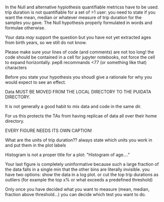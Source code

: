 In the Null and alternative hypiothesis quantifiable metricss have to be used. trip duration is not quantifiable for a set of >1 user: you need to state if you want the mean, median or whatever measure of trip duration for the samples you gave.
The Null hypothesis properly formulated in words and formulae otherwise.

Your data *may* support the question but you have not yet extracted ages from birth years, so we still do not know.


Please make sure your lines of code (and comments) are not too long! the code should be contained in a cell for jupyter notebooks, not force the cell to expand horizontally. pep8 recommands <77 (or something like that) characters


Before you state your hypothesis you shoudl give a rationale for why you would expect to see an effect.

Data MUST BE MOVED FROM THE LOCAL DIRECTORY TO THE PUIDATA DIRECTORY.

It is not generally a good habit to mix data and code in the same dir.

For us this protects the TAs from having replicae of data all over their home directory.

EVERY FIGURE NEEDS ITS OWN CAPTION!

What are the units of trip duration?? always state which units you work in and put them in the plot labels

Histogram is not a proper title for a plot: "Histogram of age...."

Your last figure is completely uninformative because such a large fraction of the data falls in a single min that the other bins are literally invisible. you have two options: show the data in a log plot. or cut the top trip durations as outliers (for example the top x% or what exceeds a predefined threshold)


Only once you have decided what you want to measure (mean, median, fraction above threshold...) you can decide which test you want to do.
